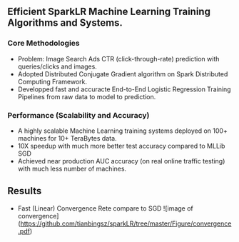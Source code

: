 ## Efficient SparkLR Machine Learning Training Algorithms and Systems.

### Core Methodologies
* Problem: Image Search Ads CTR (click-through-rate) prediction with queries/clicks and images.
* Adopted Distributed Conjugate Gradient algorithm on Spark Distributed Computing Framework.
* Developped fast and accuracte End-to-End Logistic Regression Training Pipelines from raw data to model to prediction.

### Performance (Scalability and Accuracy)
* A highly scalable Machine Learning training systems deployed on 100+ machines for 10+ TeraBytes data.  
* 10X speedup with much more better test accuracy compared to MLLib SGD
* Achieved near production AUC accuracy (on real online traffic testing) with much less number of machines.

## Results
* Fast (Linear) Convergence Rete compare to SGD
![image of convergence]
(https://github.com/tianbingsz/sparkLR/tree/master/Figure/convergence.pdf)


